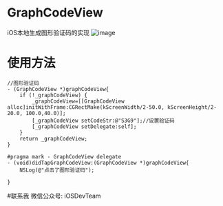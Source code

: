 # GraphCodeView
iOS本地生成图形验证码的实现
![image](https://github.com/shenAlexy/GraphCodeView/blob/master/GraphCodeView-demo/GraphCodeView-demo/效果图.png)

# 使用方法
    //图形验证码
    - (GraphCodeView *)graphCodeView{
        if (!_graphCodeView) {
            _graphCodeView=[[GraphCodeView alloc]initWithFrame:CGRectMake(kScreenWidth/2-50.0, kScreenHeight/2-20.0, 100.0,40.0)];
            [_graphCodeView setCodeStr:@"S3G9"];//设置验证码
            [_graphCodeView setDelegate:self];
        }
        return _graphCodeView;
    }
    
    #pragma mark - GraphCodeView delegate
    - (void)didTapGraphCodeView:(GraphCodeView *)graphCodeView{
        NSLog(@"点击了图形验证码");
    
    }

#联系我
   微信公众号:  iOSDevTeam
